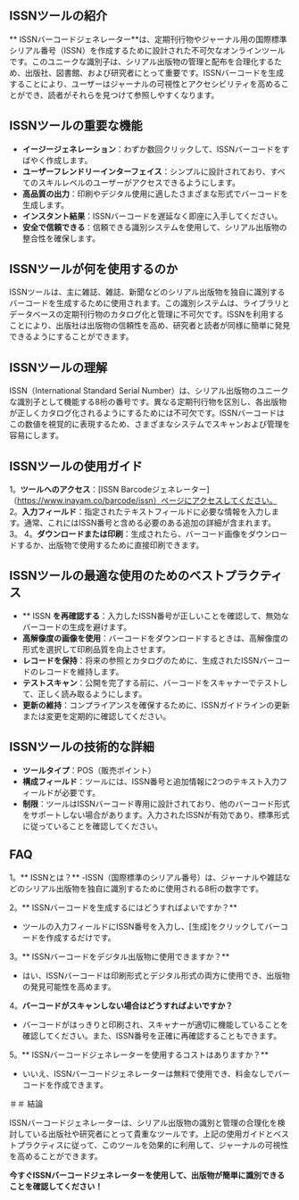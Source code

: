 ## ISSNツールの紹介

** ISSNバーコードジェネレーター**は、定期刊行物やジャーナル用の国際標準シリアル番号（ISSN）を作成するために設計された不可欠なオンラインツールです。このユニークな識別子は、シリアル出版物の管理と配布を合理化するため、出版社、図書館、および研究者にとって重要です。ISSNバーコードを生成することにより、ユーザーはジャーナルの可視性とアクセシビリティを高めることができ、読者がそれらを見つけて参照しやすくなります。

## ISSNツールの重要な機能

-  **イージージェネレーション**：わずか数回クリックして、ISSNバーコードをすばやく作成します。
-  **ユーザーフレンドリーインターフェイス**：シンプルに設計されており、すべてのスキルレベルのユーザーがアクセスできるようにします。
-  **高品質の出力**：印刷やデジタル使用に適したさまざまな形式でバーコードを生成します。
-  **インスタント結果**：ISSNバーコードを遅延なく即座に入手してください。
-  **安全で信頼できる**：信頼できる識別システムを使用して、シリアル出版物の整合性を確保します。

## ISSNツールが何を使用するのか

ISSNツールは、主に雑誌、雑誌、新聞などのシリアル出版物を独自に識別するバーコードを生成するために使用されます。この識別システムは、ライブラリとデータベースの定期刊行物のカタログ化と管理に不可欠です。ISSNを利用することにより、出版社は出版物の信頼性を高め、研究者と読者が同様に簡単に発見できるようにすることができます。

## ISSNツールの理解

ISSN（International Standard Serial Number）は、シリアル出版物のユニークな識別子として機能する8桁の番号です。異なる定期刊行物を区別し、各出版物が正しくカタログ化されるようにするためには不可欠です。ISSNバーコードはこの数値を視覚的に表現するため、さまざまなシステムでスキャンおよび管理を容易にします。

## ISSNツールの使用ガイド

1。**ツールへのアクセス**：[ISSN Barcodeジェネレーター]（https://www.inayam.co/barcode/issn）ページにアクセスしてください。
2。**入力フィールド**：指定されたテキストフィールドに必要な情報を入力します。通常、これにはISSN番号と含める必要のある追加の詳細が含まれます。
3。
4。**ダウンロードまたは印刷**：生成されたら、バーコード画像をダウンロードするか、出版物で使用するために直接印刷できます。

## ISSNツールの最適な使用のためのベストプラクティス

-  ** ISSN **を再確認する**：入力したISSN番号が正しいことを確認して、無効なバーコードの生成を避けます。
-  **高解像度の画像を使用**：バーコードをダウンロードするときは、高解像度の形式を選択して印刷品質を向上させます。
-  **レコードを保持**：将来の参照とカタログのために、生成されたISSNバーコードのレコードを維持します。
-  **テストスキャン**：公開を完了する前に、バーコードをスキャナーでテストして、正しく読み取るようにします。
-  **更新の維持**：コンプライアンスを確保するために、ISSNガイドラインの更新または変更を定期的に確認してください。

## ISSNツールの技術的な詳細

-  **ツールタイプ**：POS（販売ポイント）
-  **構成フィールド**：ツールには、ISSN番号と追加情報に2つのテキスト入力フィールドが必要です。
-  **制限**：ツールはISSNバーコード専用に設計されており、他のバーコード形式をサポートしない場合があります。入力されたISSNが有効であり、標準形式に従っていることを確認してください。

## FAQ

1。** ISSNとは？**
-ISSN（国際標準のシリアル番号）は、ジャーナルや雑誌などのシリアル出版物を独自に識別するために使用される8桁の数字です。

2。** ISSNバーコードを生成するにはどうすればよいですか？**
- ツールの入力フィールドにISSN番号を入力し、[生成]をクリックしてバーコードを作成するだけです。

3。** ISSNバーコードをデジタル出版物に使用できますか？**
- はい、ISSNバーコードは印刷形式とデジタル形式の両方に使用でき、出版物の発見可能性を高めます。

4。**バーコードがスキャンしない場合はどうすればよいですか？**
- バーコードがはっきりと印刷され、スキャナーが適切に機能していることを確認してください。また、ISSN番号を正確に再確認することもできます。

5。** ISSNバーコードジェネレーターを使用するコストはありますか？**
- いいえ、ISSNバーコードジェネレーターは無料で使用でき、料金なしでバーコードを作成できます。

＃＃ 結論

ISSNバーコードジェネレーターは、シリアル出版物の識別と管理の合理化を検討している出版社や研究者にとって貴重なツールです。上記の使用ガイドとベストプラクティスに従って、このツールを効果的に利用して、ジャーナルの可視性を高めることができます。

**今すぐISSNバーコードジェネレーターを使用して、出版物が簡単に識別できることを確認してください！**